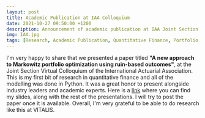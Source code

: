 ```yaml
---
layout: post
title: Academic Publication at IAA Colloquium
date: 2021-10-27 09:50:00 +1200
description: Announcement of academic publication at IAA Joint Section Virtual Colloquium
img: IAA.jpg
tags: [Research, Academic Publication, Quantitative Finance, Portfolio Management, IAA, IACA, actuarial science]
---
```



I'm very happy to share that we presented a paper titled **"A new approach to Markowitz portfolio optimization using ruin-based outcomes"**, at the Joint Section Virtual Colloquium of the International Actuarial Association. This is my first bit of research in quantitative finance and all of the modelling was done in Python. It was a great honor to present alongside industry leaders and academic experts. Here is a [link](https://www.actuaries.org/iaa/October2021_Joint_Col/Event_Details/October2021_Joint_Col/Event_Details.aspx?hkey=19abd5a0-492b-4875-9e2b-6b40edddf146) where you can find my slides, along with the rest of the presentations. I will try to post the paper once it is available. Overall, I'm very grateful to be able to do research like this at VITALIS.   
